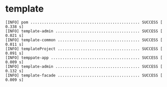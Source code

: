 # template
	[INFO] pom ................................................ SUCCESS [  0.338 s]
	[INFO] template-admin ..................................... SUCCESS [  0.021 s]
	[INFO] template-common .................................... SUCCESS [  0.011 s]
	[INFO] templateProject .................................... SUCCESS [  0.091 s]
	[INFO] temppate-app ....................................... SUCCESS [  0.009 s]
	[INFO] template-admin ..................................... SUCCESS [  0.132 s]
	[INFO] template-facade .................................... SUCCESS [  0.009 s]
